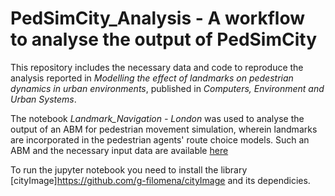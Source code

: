 # PedSimCity_Analysis -  A workflow to analyse the output of PedSimCity
 
This repository includes the necessary data and code to reproduce the analysis reported in *Modelling the effect of landmarks on pedestrian dynamics in urban environments*, published in *Computers, Environment and Urban Systems*.

The notebook *Landmark_Navigation - London* was used to analyse the output of an ABM for pedestrian movement simulation, wherein landmarks are incorporated in the pedestrian agents' route choice models.
Such an ABM and the necessary input data are available [here](https://github.com/g-filomena/pedSimCity/tree/LandmarkBased) 

To run the jupyter notebook you need to install the library [cityImage]https://github.com/g-filomena/cityImage and its dependicies.
